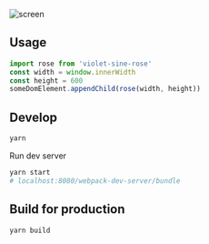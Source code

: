 
![screen](http://i.imgur.com/aoC4QB4.png)

## Usage
```js
import rose from 'violet-sine-rose'  
const width = window.innerWidth  
const height = 600  
someDomElement.appendChild(rose(width, height))  
```

## Develop
```bash
yarn
```   

Run dev server
```bash
yarn start
# localhost:8080/webpack-dev-server/bundle
```   

## Build for production  
```bash
yarn build
```
